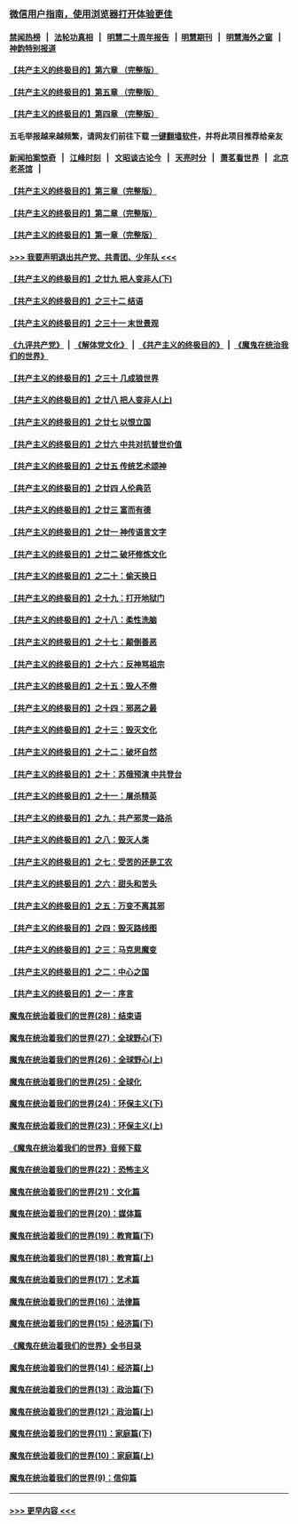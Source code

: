 ### [微信用户指南，使用浏览器打开体验更佳](https://github.com/gfw-breaker/banned-news1/blob/master/indexes/wechat-guide.md?t=0)
#### [禁闻热榜](热点新闻.md?t=0)  &nbsp;&nbsp;|&nbsp;&nbsp; [法轮功真相](https://github.com/gfw-breaker/truth/blob/master/README.md?t=0) &nbsp;&nbsp;|&nbsp;&nbsp; [明慧二十周年报告](https://github.com/gfw-breaker/mh-reports/blob/master/README.md?t=0) &nbsp;&nbsp;|&nbsp;&nbsp;[明慧期刊](https://github.com/gfw-breaker/mh-qikan) &nbsp;&nbsp;|&nbsp;&nbsp; [明慧海外之窗](https://github.com/gfw-breaker/mh-news/blob/master/README.md?t=0) &nbsp;&nbsp;|&nbsp;&nbsp; [神韵特别报道](https://github.com/gfw-breaker/mh-news/blob/master/shenyun.md?t=0)
#### [【共产主义的终极目的】第六章 （完整版）](../pages/nsc422/n11428913.md?t=02040833) 
#### [【共产主义的终极目的】第五章 （完整版）](../pages/nsc422/n11428912.md?t=02040833) 
#### [【共产主义的终极目的】第四章 （完整版）](../pages/nsc422/n11428907.md?t=02040833) 
#### 五毛举报越来越频繁，请网友们前往下载 [一键翻墙软件](https://github.com/gfw-breaker/ssr-accounts)，并将此项目推荐给亲友
#### [新闻拍案惊奇](https://github.com/gfw-breaker/banned-news1/blob/master/pages/link4.md) &nbsp;&nbsp;|&nbsp;&nbsp; [江峰时刻](https://github.com/gfw-breaker/banned-news1/blob/master/pages/link4.md) &nbsp;&nbsp;|&nbsp;&nbsp; [文昭谈古论今](https://github.com/gfw-breaker/banned-news1/blob/master/pages/link4.md) &nbsp;&nbsp;|&nbsp;&nbsp; [天亮时分](https://github.com/gfw-breaker/banned-news1/blob/master/pages/link4.md) &nbsp;&nbsp;|&nbsp;&nbsp; [萧茗看世界](https://github.com/gfw-breaker/banned-news1/blob/master/pages/link4.md) &nbsp;&nbsp;|&nbsp;&nbsp; [北京老茶馆](https://github.com/gfw-breaker/banned-news1/blob/master/pages/link4.md) &nbsp;&nbsp;|&nbsp;&nbsp; 
#### [【共产主义的终极目的】第三章（完整版）](../pages/nsc422/n11428848.md?t=02040833) 
#### [【共产主义的终极目的】第二章（完整版）](../pages/nsc422/n11428831.md?t=02040833) 
#### [【共产主义的终极目的】第一章（完整版）](../pages/nsc422/n11417651.md?t=02040833) 
#### [>>> 我要声明退出共产党、共青团、少年队 <<<](https://github.com/begood0513/goodnews/blob/master/quit/letter.md) 
#### [【共产主义的终极目的】之廿九 把人变非人(下)](../pages/nsc422/n11344140.md?t=02040833) 
#### [【共产主义的终极目的】之三十二 结语](../pages/nsc422/n11360535.md?t=02040833) 
#### [【共产主义的终极目的】之三十一 末世景观](../pages/nsc422/n11351129.md?t=02040833) 
#### [《九评共产党》](https://github.com/begood0513/9ping.md/blob/master/README.md) &nbsp;|&nbsp; [《解体党文化》](../../../../jtdwh.md/blob/master/README.md)  &nbsp;|&nbsp; [《共产主义的终极目的》](../../../../gczydzjmd.md/blob/master/README.md) &nbsp;|&nbsp; [《魔鬼在统治我们的世界》](../../../../mgztzwmdsj.md/blob/master/README.md) 
#### [【共产主义的终极目的】之三十 几成狼世界](../pages/nsc422/n11348280.md?t=02040833) 
#### [【共产主义的终极目的】之廿八 把人变非人(上)](../pages/nsc422/n11340492.md?t=02040833) 
#### [【共产主义的终极目的】之廿七 以恨立国](../pages/nsc422/n11336944.md?t=02040833) 
#### [【共产主义的终极目的】之廿六 中共对抗普世价值](../pages/nsc422/n11324785.md?t=02040833) 
#### [【共产主义的终极目的】之廿五 传统艺术颂神](../pages/nsc422/n11296396.md?t=02040833) 
#### [【共产主义的终极目的】之廿四 人伦典范](../pages/nsc422/n11296397.md?t=02040833) 
#### [【共产主义的终极目的】之廿三 富而有德](../pages/nsc422/n11283598.md?t=02040833) 
#### [【共产主义的终极目的】之廿一 神传语言文字](../pages/nsc422/n11263265.md?t=02040833) 
#### [【共产主义的终极目的】之廿二 破坏修炼文化](../pages/nsc422/n11245728.md?t=02040833) 
#### [【共产主义的终极目的】之二十：偷天换日](../pages/nsc422/n11238846.md?t=02040833) 
#### [【共产主义的终极目的】之十九：打开地狱门](../pages/nsc422/n11206376.md?t=02040833) 
#### [【共产主义的终极目的】之十八：柔性洗脑](../pages/nsc422/n11199994.md?t=02040833) 
#### [【共产主义的终极目的】之十七：颠倒善恶](../pages/nsc422/n11179782.md?t=02040833) 
#### [【共产主义的终极目的】之十六：反神骂祖宗](../pages/nsc422/n11166798.md?t=02040833) 
#### [【共产主义的终极目的】之十五：毁人不倦](../pages/nsc422/n11166792.md?t=02040833) 
#### [【共产主义的终极目的】之十四：邪恶之最](../pages/nsc422/n11150249.md?t=02040833) 
#### [【共产主义的终极目的】之十三：毁灭文化](../pages/nsc422/n11135227.md?t=02040833) 
#### [【共产主义的终极目的】之十二：破坏自然](../pages/nsc422/n11135214.md?t=02040833) 
#### [【共产主义的终极目的】之十：苏俄预演 中共登台](../pages/nsc422/n11118424.md?t=02040833) 
#### [【共产主义的终极目的】之十一：屠杀精英](../pages/nsc422/n11118442.md?t=02040833) 
#### [【共产主义的终极目的】之九：共产邪灵一路杀](../pages/nsc422/n11114139.md?t=02040833) 
#### [【共产主义的终极目的】之八：毁灭人类](../pages/nsc422/n11108503.md?t=02040833) 
#### [【共产主义的终极目的】之七：受苦的还是工农](../pages/nsc422/n11101809.md?t=02040833) 
#### [【共产主义的终极目的】之六：甜头和苦头](../pages/nsc422/n11096971.md?t=02040833) 
#### [【共产主义的终极目的】之五：万变不离其邪](../pages/nsc422/n11091285.md?t=02040833) 
#### [【共产主义的终极目的】之四：毁灭路线图](../pages/nsc422/n11086284.md?t=02040833) 
#### [【共产主义的终极目的】之三：马克思魔变](../pages/nsc422/n11061941.md?t=02040833) 
#### [【共产主义的终极目的】之二：中心之国](../pages/nsc422/n11047728.md?t=02040833) 
#### [【共产主义的终极目的】之一：序言](../pages/nsc422/n11086077.md?t=02040833) 
#### [魔鬼在统治着我们的世界(28)：结束语](../pages/nsc422/n10936246.md?t=02040833) 
#### [魔鬼在统治着我们的世界(27)：全球野心(下)](../pages/nsc422/n10928319.md?t=02040833) 
#### [魔鬼在统治着我们的世界(26)：全球野心(上)](../pages/nsc422/n10900318.md?t=02040833) 
#### [魔鬼在统治着我们的世界(25)：全球化](../pages/nsc422/n10788205.md?t=02040833) 
#### [魔鬼在统治着我们的世界(24)：环保主义(下)](../pages/nsc422/n10695307.md?t=02040833) 
#### [魔鬼在统治着我们的世界(23)：环保主义(上)](../pages/nsc422/n10688613.md?t=02040833) 
#### [《魔鬼在统治着我们的世界》音频下载](../pages/nsc422/n10635553.md?t=02040833) 
#### [魔鬼在统治着我们的世界(22)：恐怖主义](../pages/nsc422/n10614727.md?t=02040833) 
#### [魔鬼在统治着我们的世界(21)：文化篇](../pages/nsc422/n10597706.md?t=02040833) 
#### [魔鬼在统治着我们的世界(20)：媒体篇](../pages/nsc422/n10586579.md?t=02040833) 
#### [魔鬼在统治着我们的世界(19)：教育篇(下)](../pages/nsc422/n10564808.md?t=02040833) 
#### [魔鬼在统治着我们的世界(18)：教育篇(上)](../pages/nsc422/n10526970.md?t=02040833) 
#### [魔鬼在统治着我们的世界(17)：艺术篇](../pages/nsc422/n10499093.md?t=02040833) 
#### [魔鬼在统治着我们的世界(16)：法律篇](../pages/nsc422/n10485969.md?t=02040833) 
#### [魔鬼在统治着我们的世界(15)：经济篇(下)](../pages/nsc422/n10469975.md?t=02040833) 
#### [《魔鬼在统治着我们的世界》全书目录](../pages/nsc422/n10464261.md?t=02040833) 
#### [魔鬼在统治着我们的世界(14)：经济篇(上)](../pages/nsc422/n10457370.md?t=02040833) 
#### [魔鬼在统治着我们的世界(13)：政治篇(下)](../pages/nsc422/n10448270.md?t=02040833) 
#### [魔鬼在统治着我们的世界(12)：政治篇(上)](../pages/nsc422/n10444576.md?t=02040833) 
#### [魔鬼在统治着我们的世界(11)：家庭篇(下)](../pages/nsc422/n10440961.md?t=02040833) 
#### [魔鬼在统治着我们的世界(10)：家庭篇(上)](../pages/nsc422/n10435448.md?t=02040833) 
#### [魔鬼在统治着我们的世界(9)：信仰篇](../pages/nsc422/n10432159.md?t=02040833) 

----
#### [ >>> 更早内容 <<< ](../indexes/nsc422-earlier.md)
